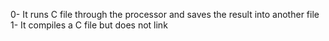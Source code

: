 0- It runs C file through the processor and saves the result into another file
1- It compiles a C file but does not link
